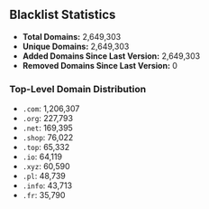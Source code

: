 ## Blacklist Statistics

- **Total Domains:** 2,649,303
- **Unique Domains:** 2,649,303
- **Added Domains Since Last Version:** 2,649,303
- **Removed Domains Since Last Version:** 0

### Top-Level Domain Distribution

-  `.com`: 1,206,307
-  `.org`: 227,793
-  `.net`: 169,395
-  `.shop`: 76,022
-  `.top`: 65,332
-  `.io`: 64,119
-  `.xyz`: 60,590
-  `.pl`: 48,739
-  `.info`: 43,713
-  `.fr`: 35,790
